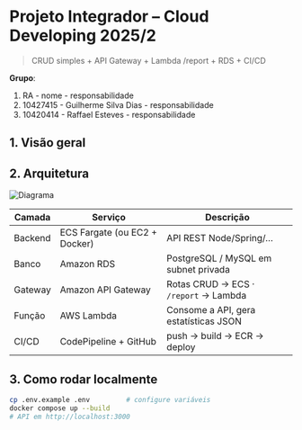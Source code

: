 # Projeto Integrador – Cloud Developing 2025/2

> CRUD simples + API Gateway + Lambda /report + RDS + CI/CD

**Grupo**:
<!-- no máximo 5 alunos -->

1. RA - nome - responsabilidade
2. 10427415 - Guilherme Silva Dias - responsabilidade
3. 10420414 - Raffael Esteves - responsabilidade


## 1. Visão geral
<!-- Descreva rapidamente o domínio escolhido, por que foi selecionado e o que o CRUD faz. -->

## 2. Arquitetura

![Diagrama](docs/arquitetura.png)

| Camada | Serviço | Descrição |
|--------|---------|-----------|
| Backend | ECS Fargate (ou EC2 + Docker) | API REST Node/Spring/… |
| Banco   | Amazon RDS              | PostgreSQL / MySQL em subnet privada |
| Gateway | Amazon API Gateway      | Rotas CRUD → ECS · `/report` → Lambda |
| Função  | AWS Lambda              | Consome a API, gera estatísticas JSON |
| CI/CD   | CodePipeline + GitHub   | push → build → ECR → deploy |

## 3. Como rodar localmente

```bash
cp .env.example .env         # configure variáveis
docker compose up --build
# API em http://localhost:3000
